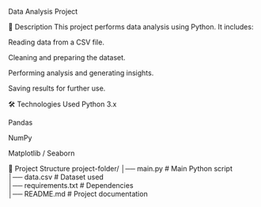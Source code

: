 Data Analysis Project

📌 Description
This project performs data analysis using Python.
It includes:

Reading data from a CSV file.

Cleaning and preparing the dataset.

Performing analysis and generating insights.

Saving results for further use.

🛠 Technologies Used
Python 3.x

Pandas

NumPy

Matplotlib / Seaborn 

📂 Project Structure
project-folder/
│── main.py            # Main Python script  
│── data.csv           # Dataset used  
│── requirements.txt   # Dependencies  
│── README.md          # Project documentation  










